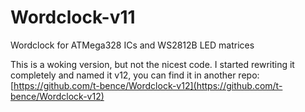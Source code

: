 # Wordclock-v11

Wordclock for ATMega328 ICs and WS2812B LED matrices

This is a woking version, but not the nicest code. I started rewriting it completely and named it v12, you can find it in another repo: [https://github.com/t-bence/Wordclock-v12](https://github.com/t-bence/Wordclock-v12)
